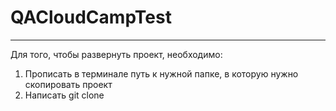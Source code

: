 # QACloudCampTest
***
Для того, чтобы развернуть проект, необходимо:
1. Прописать в терминале путь к нужной папке, в которую нужно скопировать проект
2. Написать git clone 

